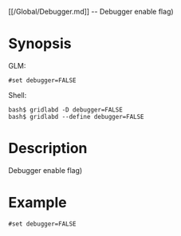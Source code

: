 [[/Global/Debugger.md]] -- Debugger enable flag)

# Synopsis
GLM:
~~~
#set debugger=FALSE
~~~
Shell:
~~~
bash$ gridlabd -D debugger=FALSE
bash$ gridlabd --define debugger=FALSE
~~~

# Description

Debugger enable flag)

# Example

~~~
#set debugger=FALSE
~~~
